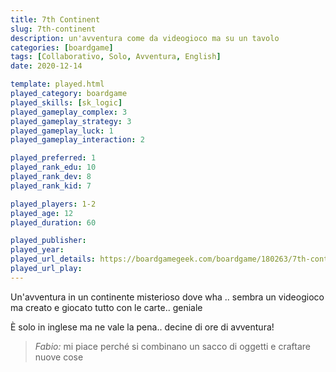 ```yaml
---
title: 7th Continent
slug: 7th-continent
description: un'avventura come da videogioco ma su un tavolo
categories: [boardgame]
tags: [Collaborativo, Solo, Avventura, English]
date: 2020-12-14

template: played.html
played_category: boardgame
played_skills: [sk_logic]
played_gameplay_complex: 3  
played_gameplay_strategy: 3  
played_gameplay_luck: 1  
played_gameplay_interaction: 2

played_preferred: 1
played_rank_edu: 10
played_rank_dev: 8
played_rank_kid: 7

played_players: 1-2 
played_age: 12
played_duration: 60

played_publisher: 
played_year: 
played_url_details: https://boardgamegeek.com/boardgame/180263/7th-continent
played_url_play: 
---
```


Un'avventura in un continente misterioso dove  wha .. sembra un videogioco ma creato e giocato tutto con le carte.. geniale

È solo in inglese ma ne vale la pena.. decine di ore di avventura!

> *Fabio:*
> mi piace perché si combinano un sacco di oggetti e craftare nuove cose
